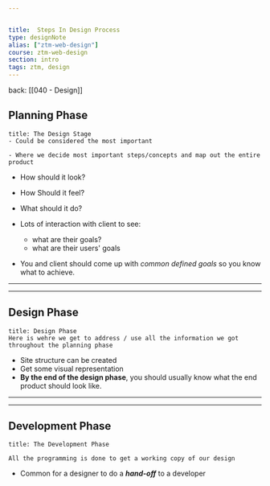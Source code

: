 ```yaml
---


title:  Steps In Design Process
type: designNote
alias: ["ztm-web-design"]
course: ztm-web-design
section: intro
tags: ztm, design
---
```

back: [[040 - Design]]



## Planning Phase

```ad-important
title: The Design Stage
- Could be considered the most important

- Where we decide most important steps/concepts and map out the entire product
```


- How should it look?
- How Should it feel?
- What should it do?

- Lots of interaction with client to see:
	- what are their goals?
	- what are their users' goals


- You and client should come up with *common defined goals* so you know what to achieve. 

___
___


## Design Phase
```ad-important
title: Design Phase
Here is wehre we get to address / use all the information we got throughout the planning phase

```

- Site structure can be created
- Get some visual representation
-  **By the end of the design phase**, you should usually know what the end product should look like.

---
---

## Development Phase

```ad-important
title: The Development Phase

All the programming is done to get a working copy of our design
```

- Common for a designer to do a ***hand-off*** to a developer

